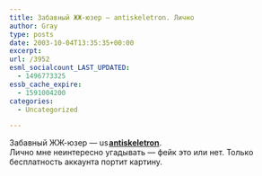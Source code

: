 ```yaml
---
title: Забавный ЖЖ-юзер — antiskeletron. Лично
author: Gray
type: posts
date: 2003-10-04T13:35:35+00:00
excerpt:
url: /3952
esml_socialcount_LAST_UPDATED:
  - 1496773325
essb_cache_expire:
  - 1591004200
categories:
  - Uncategorized

---
```








Забавный ЖЖ-юзер &#8212; [<img src="https://i1.wp.com/stat.livejournal.com/img/userinfo.gif?resize=17%2C17" alt="userinfo" width="17" height="17" style="vertical-align:bottom;border:0;" data-recalc-dims="1" />][1][**antiskeletron**][2].  
Лично мне неинтересно угадывать &#8212; фейк это или нет. Только бесплатность аккаунта портит картину.

 [1]: http://www.livejournal.com/userinfo.bml?user=antiskeletron
 [2]: http://www.livejournal.com/users/antiskeletron/
